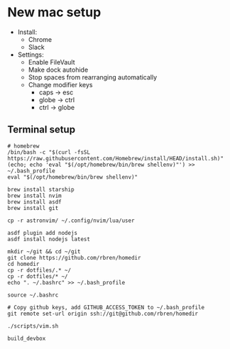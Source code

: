 # New mac setup

* Install:
  * Chrome
  * Slack
* Settings:
  * Enable FileVault
  * Make dock autohide
  * Stop spaces from rearranging automatically
  * Change modifier keys
    * caps -> esc
    * globe -> ctrl
    * ctrl -> globe

## Terminal setup


```
# homebrew
/bin/bash -c "$(curl -fsSL https://raw.githubusercontent.com/Homebrew/install/HEAD/install.sh)"
(echo; echo 'eval "$(/opt/homebrew/bin/brew shellenv)"') >> ~/.bash_profile
eval "$(/opt/homebrew/bin/brew shellenv)"

brew install starship
brew install nvim
brew install asdf
brew install git

cp -r astronvim/ ~/.config/nvim/lua/user

asdf plugin add nodejs
asdf install nodejs latest

mkdir ~/git && cd ~/git
git clone https://github.com/rbren/homedir
cd homedir
cp -r dotfiles/.* ~/
cp -r dotfiles/* ~/
echo ". ~/.bashrc" >> ~/.bash_profile

source ~/.bashrc

# Copy github keys, add GITHUB_ACCESS_TOKEN to ~/.bash_profile
git remote set-url origin ssh://git@github.com/rbren/homedir

./scripts/vim.sh

build_devbox
```
